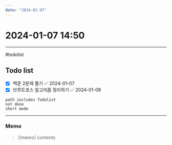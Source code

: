 ```yaml
---
date: "2024-01-07"
---
```

# 2024-01-07 14:50
---
#todolist 
## Todo list

- [x] 백준 2문제 풀기 ✅ 2024-01-07
- [x] 브루트포스 알고리즘 정리하기 ✅ 2024-01-08
```tasks
path includes Todolist
not done
short mode
```
---
### Memo
> [!memo]
> contents
